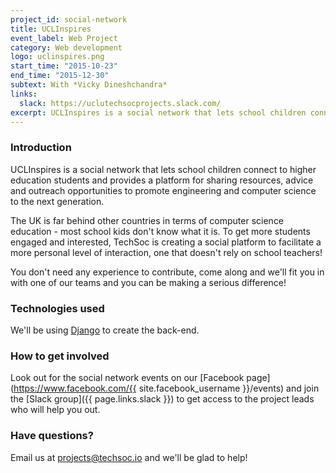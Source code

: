 ```yaml
---
project_id: social-network
title: UCLInspires
event_label: Web Project
category: Web development
logo: uclinspires.png
start_time: "2015-10-23"
end_time: "2015-12-30"
subtext: With *Vicky Dineshchandra*
links:
  slack: https://uclutechsocprojects.slack.com/
excerpt: UCLInspires is a social network that lets school children connect to higher education students and provides a platform for sharing resources, advice and outreach opportunities to promote engineering and computer science to the next generation.
---
```


### Introduction

UCLInspires is a social network that lets school children connect to higher education students and provides a platform for sharing resources, advice and outreach opportunities to promote engineering and computer science to the next generation.

The UK is far behind other countries in terms of computer science education - most school kids don't know what it is. To get more students engaged and interested, TechSoc is creating a social platform to facilitate a more personal level of interaction, one that doesn't rely on school teachers!

You don't need any experience to contribute, come along and we'll fit you in with one of our teams and you can be making a serious difference!

### Technologies used

We'll be using [Django](https://www.djangoproject.com/) to create the back-end.

### How to get involved

Look out for the social network events on our [Facebook page](https://www.facebook.com/{{ site.facebook_username }}/events) and join the [Slack group]({{ page.links.slack }}) to get access to the project leads who will help you out.

### Have questions?

Email us at <projects@techsoc.io> and we'll be glad to help!
